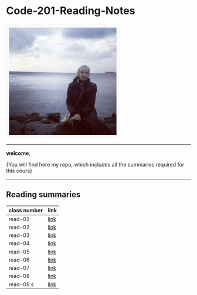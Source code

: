 # Code-201-Reading-Notes

![](juman.png)


*********

**welcome**,

{You will find here my repo, which includes all the summaries required for this cours}


*******


**Reading summaries**
---------------------------------
**class number** |   **link**
------------     |   ------------
read-01          | [link](https://jumanbarham.github.io/Code-201-Reading-Notes/class-01)  
read-02          | [link](https://jumanbarham.github.io/Code-201-Reading-Notes/class-02)
read-03          | [link](https://jumanbarham.github.io/Code-201-Reading-Notes/class-03)
read-04          | [link](https://jumanbarham.github.io/Code-201-Reading-Notes/class-04) 
read-05          | [link](https://jumanbarham.github.io/Code-201-Reading-Notes/class-05)  
read-06          | [link](https://jumanbarham.github.io/Code-201-Reading-Notes/class-06)
read-07          | [link](https://jumanbarham.github.io/Code-201-Reading-Notes/class-07)
read-08          | [link]()
read-09     s     | [link]()

